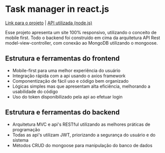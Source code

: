 
# Task manager in react.js
<a href="https://reactjsgabt.herokuapp.com/" target="blank">Link para o projeto</a> |
<a href="https://github.com/gabtonete/backend-heroku-task-node" target="blank">API utilizada (node.js)</a>

Esse projeto apresenta um site 100% responsivo, utilizando o conceito de mobile first.
Todo o backend foi construído em cima da arquitetura API Rest model-view-controller, com conexão ao MongoDB utilizando o mongoose.

## Estrutura e ferramentas do frontend
- Mobile-first para uma melhor experiência do usuário
- Integração rápida com a api usando o axios framework
- Componentização de fácil uso e código bem organizado
- Lógicas simples mas que apresentam alta eficiência, melhorando a usabilidade do código
- Uso do token disponibilizado pela api ao efetuar login

## Estrutura e ferramentas do backend
- Arquitetura MVC e api's RESTful utilizando as melhores práticas de programação
- Todas as api's utilizam JWT, priorizando a segurança do usuário e do sistema
- Métodos CRUD do mongoose para manipulação do banco de dados
